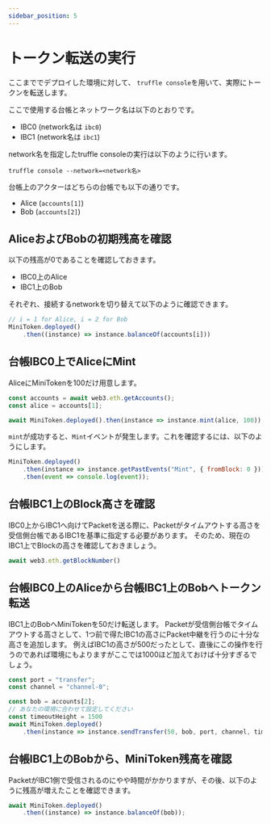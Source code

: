 ```yaml
---
sidebar_position: 5
---
```


# トークン転送の実行

ここまででデプロイした環境に対して、
`truffle console`を用いて、実際にトークンを転送します。

ここで使用する台帳とネットワーク名は以下のとおりです。
- IBC0 (network名は `ibc0`)
- IBC1 (network名は `ibc1`)

network名を指定したtruffle consoleの実行は以下のように行います。

```
truffle console --network=<network名>
```

台帳上のアクターはどちらの台帳でも以下の通りです。
- Alice (`accounts[1]`)
- Bob (`accounts[2]`)

## AliceおよびBobの初期残高を確認

以下の残高が0であることを確認しておきます。

- IBC0上のAlice
- IBC1上のBob

それぞれ、接続するnetworkを切り替えて以下のように確認できます。

```js
// i = 1 for Alice, i = 2 for Bob
MiniToken.deployed()
    .then((instance) => instance.balanceOf(accounts[i]))
```

## 台帳IBC0上でAliceにMint

AliceにMiniTokenを100だけ用意します。

```js
const accounts = await web3.eth.getAccounts();
const alice = accounts[1];

await MiniToken.deployed().then(instance => instance.mint(alice, 100));
```

`mint`が成功すると、`Mint`イベントが発生します。これを確認するには、以下のようにします。

```js
MiniToken.deployed()
    .then(instance => instance.getPastEvents("Mint", { fromBlock: 0 }))
    .then(event => console.log(event));
```

## 台帳IBC1上のBlock高さを確認

IBC0上からIBC1へ向けてPacketを送る際に、Packetがタイムアウトする高さを受信側台帳であるIBC1を基準に指定する必要があります。
そのため、現在のIBC1上でBlockの高さを確認しておきましょう。

```js
await web3.eth.getBlockNumber()
```

## 台帳IBC0上のAliceから台帳IBC1上のBobへトークン転送

IBC1上のBobへMiniTokenを50だけ転送します。
Packetが受信側台帳でタイムアウトする高さとして、1つ前で得たIBC1の高さにPacket中継を行うのに十分な高さを追加します。
例えばIBC1の高さが500だったとして、直後にこの操作を行うのであれば環境にもよりますがここでは1000ほど加えておけば十分すぎるでしょう。

```js
const port = "transfer";
const channel = "channel-0";

const bob = accounts[2];
// あなたの環境に合わせて設定してください
const timeoutHeight = 1500
await MiniToken.deployed()
    .then(instance => instance.sendTransfer(50, bob, port, channel, timeoutHeight, {from: alice}));
```

## 台帳IBC1上のBobから、MiniToken残高を確認

PacketがIBC1側で受信されるのにやや時間がかかりますが、その後、以下のように残高が増えたことを確認できます。

```js
await MiniToken.deployed()
    .then((instance) => instance.balanceOf(bob));
```
